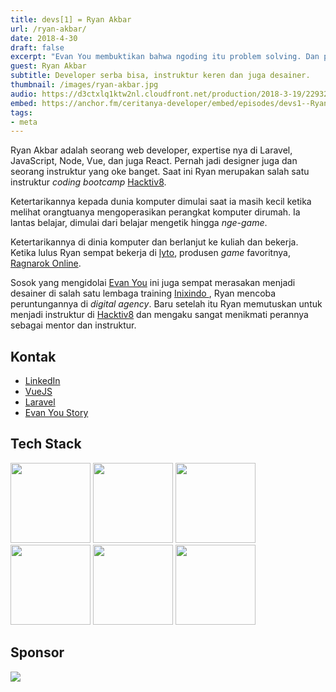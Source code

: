 ```yaml
---
title: devs[1] = Ryan Akbar
url: /ryan-akbar/
date: 2018-4-30
draft: false
excerpt: "Evan You membuktikan bahwa ngoding itu problem solving. Dan programming itu all about problem solving."
guest: Ryan Akbar
subtitle: Developer serba bisa, instruktur keren dan juga desainer.
thumbnail: /images/ryan-akbar.jpg
audio: https://d3ctxlq1ktw2nl.cloudfront.net/production/2018-3-19/2293274-22050-1-b6d8ab15d835.m4a
embed: https://anchor.fm/ceritanya-developer/embed/episodes/devs1--Ryan-Akbar-e199tf
tags:
- meta
---
```


Ryan Akbar adalah seorang web developer, expertise nya di Laravel, JavaScript,
Node, Vue, dan juga React. Pernah jadi designer juga dan seorang instruktur yang
oke banget. Saat ini Ryan merupakan salah satu instruktur _coding bootcamp_ [Hacktiv8](https://hacktiv8.com/).

Ketertarikannya kepada dunia komputer dimulai saat ia masih kecil ketika melihat
orangtuanya mengoperasikan perangkat komputer dirumah. Ia lantas belajar,
dimulai dari belajar mengetik hingga _nge-game_.

Ketertarikannya di dinia komputer dan berlanjut ke kuliah dan bekerja. Ketika
lulus Ryan sempat bekerja di [lyto](https://www.lytogame.com), produsen _game_
favoritnya, [Ragnarok Online](http://www.playragnarok.com/).

Sosok yang mengidolai [Evan You](http://evanyou.me/) ini juga sempat merasakan menjadi desainer di salah satu lembaga training [ Inixindo ](http://www.inixindo.co.id/), Ryan
mencoba peruntungannya di _digital agency_. Baru setelah itu Ryan memutuskan
untuk menjadi instruktur di [Hacktiv8](https://hacktiv8.com/) dan mengaku sangat
menikmati perannya sebagai mentor dan instruktur.

## Kontak

* [LinkedIn](https://www.linkedin.com/in/ryan-akbar-8b50b755/)
* [VueJS](https://vuejs.org/)
* [Laravel](https://laravel.com/)
* [Evan You Story](https://github.com/open-source/stories/yyx990803)

## Tech Stack

<img src="https://nodejs.org/static/images/logos/nodejs-new-pantone-black.png" width="128" />
<img src="https://cdn.worldvectorlogo.com/logos/php-1.svg" width="128" />
<img src="https://seeklogo.com/images/L/laravel-framework-logo-C10176EC8C-seeklogo.com.png" width="128" />
<img src="https://dwglogo.com/wp-content/uploads/2017/09/Vue-logo-001.svg" width="128" />
<img src="http://logos-download.com/wp-content/uploads/2016/09/React_logo_wordmark.png" width="128" />
<img src="https://www.xlsoft.com/en/products/jetbrains/images/logo_WebStorm.png" width="128" />

## Sponsor

<a style="background-image: none !important;" href="https://hacktiv8.com" target="_blank"><img src="https://hacktiv8.com/img/logo-hacktiv8_bordered--md5--f7ee5fc69819b5ef3849344c119f5e18.png" /></a>
